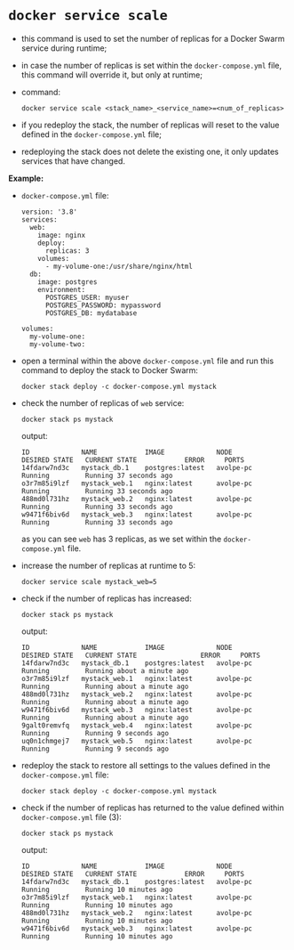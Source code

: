 # `docker service scale`

- this command is used to set the number of replicas for a Docker Swarm service during runtime;
- in case the number of replicas is set within the `docker-compose.yml` file, this command will override it, but only at runtime;
- command:

    ```commandline
    docker service scale <stack_name>_<service_name>=<num_of_replicas>
    ```


- if you redeploy the stack, the number of replicas will reset to the value defined in the `docker-compose.yml` file;
- redeploying the stack does not delete the existing one, it only updates services that have changed.

**Example:**

- `docker-compose.yml` file:

    ```commandline
    version: '3.8'
    services:
      web:
        image: nginx
        deploy:
          replicas: 3
        volumes:
          - my-volume-one:/usr/share/nginx/html
      db:
        image: postgres
        environment:
          POSTGRES_USER: myuser
          POSTGRES_PASSWORD: mypassword
          POSTGRES_DB: mydatabase
    
    volumes:
      my-volume-one:
      my-volume-two:
    ```

- open a terminal within the above `docker-compose.yml` file and run this command to deploy the stack to Docker Swarm:

    ```commandline
    docker stack deploy -c docker-compose.yml mystack
    ```

- check the number of replicas of `web` service:

    ```commandline
    docker stack ps mystack
    ```

    output:

    ```commandline
    ID             NAME            IMAGE             NODE        DESIRED STATE   CURRENT STATE            ERROR     PORTS
    14fdarw7nd3c   mystack_db.1    postgres:latest   avolpe-pc   Running         Running 37 seconds ago             
    o3r7m85i9lzf   mystack_web.1   nginx:latest      avolpe-pc   Running         Running 33 seconds ago             
    488md0l731hz   mystack_web.2   nginx:latest      avolpe-pc   Running         Running 33 seconds ago             
    w9471f6biv6d   mystack_web.3   nginx:latest      avolpe-pc   Running         Running 33 seconds ago
    ```

    as you can see `web` has 3 replicas, as we set within the `docker-compose.yml` file.

- increase the number of replicas at runtime to 5:

    ```commandline
    docker service scale mystack_web=5
    ```

- check if the number of replicas has increased:

    ```commandline
    docker stack ps mystack
    ```
    
    output:
    
    ```commandline
    ID             NAME            IMAGE             NODE        DESIRED STATE   CURRENT STATE                ERROR     PORTS
    14fdarw7nd3c   mystack_db.1    postgres:latest   avolpe-pc   Running         Running about a minute ago             
    o3r7m85i9lzf   mystack_web.1   nginx:latest      avolpe-pc   Running         Running about a minute ago             
    488md0l731hz   mystack_web.2   nginx:latest      avolpe-pc   Running         Running about a minute ago             
    w9471f6biv6d   mystack_web.3   nginx:latest      avolpe-pc   Running         Running about a minute ago             
    9galt0remvfq   mystack_web.4   nginx:latest      avolpe-pc   Running         Running 9 seconds ago                  
    uq0n1chmgej7   mystack_web.5   nginx:latest      avolpe-pc   Running         Running 9 seconds ago   
    ```
- redeploy the stack to restore all settings to the values defined in the `docker-compose.yml` file:

    ```commandline
    docker stack deploy -c docker-compose.yml mystack
    ```

- check if the number of replicas has returned to the value defined within `docker-compose.yml` file (3):

    ```commandline
    docker stack ps mystack
    ```
  
    output:
    
    ```commandline
    ID             NAME            IMAGE             NODE        DESIRED STATE   CURRENT STATE            ERROR     PORTS
    14fdarw7nd3c   mystack_db.1    postgres:latest   avolpe-pc   Running         Running 10 minutes ago             
    o3r7m85i9lzf   mystack_web.1   nginx:latest      avolpe-pc   Running         Running 10 minutes ago             
    488md0l731hz   mystack_web.2   nginx:latest      avolpe-pc   Running         Running 10 minutes ago             
    w9471f6biv6d   mystack_web.3   nginx:latest      avolpe-pc   Running         Running 10 minutes ago  
    ```
